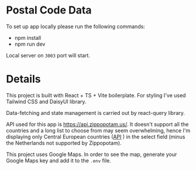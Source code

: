 # Postal Code Data

To set up app locally please run the following commands:

- npm install
- npm run dev

Local server on `3003` port will start.

# Details

This project is built with React + TS + Vite boilerplate. For styling I've used Tailwind CSS and DaisyUI library.

Data-fetching and state management is carried out by react-query library.

API used for this app is https://api.zippopotam.us/. It doesn't support all the countries and a long list to choose from may seem overwhelming, hence I'm displaying only Central European countries ([API](https://restcountries.com/) ) in the select field (minus the Netherlands not supported by Zippopotam).

This project uses Google Maps. In order to see the map, generate your Google Maps key and add it to the `.env` file.
